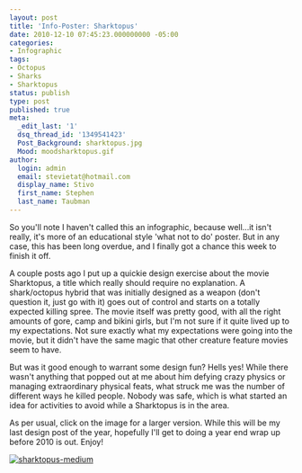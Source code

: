 ```yaml
---
layout: post
title: 'Info-Poster: Sharktopus'
date: 2010-12-10 07:45:23.000000000 -05:00
categories:
- Infographic
tags:
- Octopus
- Sharks
- Sharktopus
status: publish
type: post
published: true
meta:
  _edit_last: '1'
  dsq_thread_id: '1349541423'
  Post_Background: sharktopus.jpg
  Mood: moodsharktopus.gif
author:
  login: admin
  email: stevietat@hotmail.com
  display_name: Stivo
  first_name: Stephen
  last_name: Taubman
---
```

So you'll note I haven't called this an infographic, because well...it isn't really, it's more of an educational style 'what not to do' poster. But in any case, this has been long overdue, and I finally got a chance this week to finish it off.

A couple posts ago I put up a quickie design exercise about the movie Sharktopus, a title which really should require no explanation. A shark/octopus hybrid that was initially designed as a weapon (don't question it, just go with it) goes out of control and starts on a totally expected killing spree. The movie itself was pretty good, with all the right amounts of gore, camp and bikini girls, but I'm not sure if it quite lived up to my expectations. Not sure exactly what my expectations were going into the movie, but it didn't have the same magic that other creature feature movies seem to have.<!--more-->

But was it good enough to warrant some design fun? Hells yes! While there wasn't anything that popped out at me about him defying crazy physics or managing extraordinary physical feats, what struck me was the number of different ways he killed people. Nobody was safe, which is what started an idea for activities to avoid while a Sharktopus is in the area.

As per usual, click on the image for a larger version. While this will be my last design post of the year, hopefully I'll get to doing a year end wrap up before 2010 is out. Enjoy!

[![]({{site.url}}assets/sharktopus-medium.jpg "sharktopus-medium")]({{site.url}}assets/sharktopus-large.jpg)
